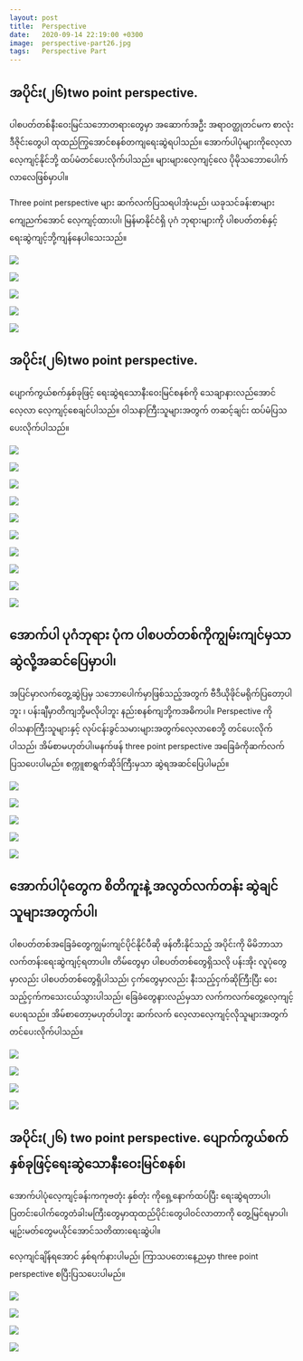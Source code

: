 ```yaml
---
layout: post
title:  Perspective
date:   2020-09-14 22:19:00 +0300
image:  perspective-part26.jpg
tags:   Perspective Part
---
```

## အပိုင်း(၂၆)two point perspective. 
ပါစပတ်တစ်နီးဝေးမြင်သဘောတရားတွေမှာ အဆောက်အဦး အရာဝတ္ထုတင်မက စာလုံး ဒီဇိုင်းတွေပါ ထုထည်ကြွအောင်စနစ်တကျရေးဆွဲရပါသည်။ အောက်ပါပုံများကိုလေ့လာလေ့ကျင့်နိုင်ဘို့ ထပ်မံတင်ပေးလိုက်ပါသည်။ များများလေ့ကျင့်လေ ပိုမိုသဘောပေါက်လာလေဖြစ်မှာပါ။

Three point perspective များ ဆက်လက်ပြသရပါအုံးမည်၊ ယခုသင်ခန်းစာများကျေညက်အောင် လေ့ကျင့်ထားပါ၊ မြန်မာနိုင်ငံရှိ ပုဂံ ဘုရားများကို ပါစပတ်တစ်နှင့်ရေးဆွဲကျင့်ဘို့ကျန်နေပါသေးသည်။

![]({{site.baseurl}}/img/perspective-part26/01-01.jpg)

![]({{site.baseurl}}/img/perspective-part26/01-02.jpg)

![]({{site.baseurl}}/img/perspective-part26/01-03.jpg)

![]({{site.baseurl}}/img/perspective-part26/01-04.jpg)

![]({{site.baseurl}}/img/perspective-part26/01-05.jpg)

## အပိုင်း(၂၆)two point perspective. 
ပျောက်ကွယ်စက်နှစ်ခုဖြင့် ရေးဆွဲရသောနီးဝေးမြင်စနစ်ကို သေချာနားလည်အောင်လေ့လာ လေ့ကျင့်စေချင်ပါသည်။ ဝါသနာကြီးသူများအတွက် တဆင့်ချင်း ထပ်မံပြသပေးလိုက်ပါသည်။

![]({{site.baseurl}}/img/perspective-part26/02-01.jpg)

![]({{site.baseurl}}/img/perspective-part26/02-02.jpg)

![]({{site.baseurl}}/img/perspective-part26/02-03.jpg)

![]({{site.baseurl}}/img/perspective-part26/02-04.jpg)

![]({{site.baseurl}}/img/perspective-part26/02-05.jpg)

![]({{site.baseurl}}/img/perspective-part26/02-06.jpg)

![]({{site.baseurl}}/img/perspective-part26/02-07.jpg)

![]({{site.baseurl}}/img/perspective-part26/02-08.jpg)

![]({{site.baseurl}}/img/perspective-part26/02-09.jpg)

![]({{site.baseurl}}/img/perspective-part26/02-10.jpg)


## အောက်ပါ ပုဂံဘုရား ပုံက ပါစပတ်တစ်ကိုကျွမ်းကျင်မှသာဆွဲလို့အဆင်ပြေမှာပါ၊
အပြင်မှာလက်တွေ့ဆွဲပြမှ သဘောပေါက်မှာဖြစ်သည့်အတွက် ဗီဒီယိုဖိုင်မရိုက်ပြတော့ပါဘူး ၊ ပန်းချီမှာတိကျဘို့မလိုပါဘူး နည်းစနစ်ကျဘို့ကအဓိကပါ။ Perspective ကို ဝါသနာကြီးသူများနှင့် လုပ်ငန်းခွင်သမားများအတွက်လေ့လာစေဘို့ တင်ပေးလိုက်ပါသည်၊ အိမ်စာမဟုတ်ပါ၊မနက်ဖန် three point perspective အခြေခံကိုဆက်လက်ပြသပေးပါမည်။ စက္ကူစာရွက်ဆိုဒ်ကြီးမှသာ ဆွဲရအဆင်ပြေပါမည်။

![]({{site.baseurl}}/img/perspective-part26/03-01.jpg)

![]({{site.baseurl}}/img/perspective-part26/03-02.jpg)

![]({{site.baseurl}}/img/perspective-part26/03-03.jpg)

![]({{site.baseurl}}/img/perspective-part26/03-04.jpg)

![]({{site.baseurl}}/img/perspective-part26/03-05.jpg)


## အောက်ပါပုံတွေက စိတိကူးနဲ့ အလွတ်လက်တန်း ဆွဲချင်သူများအတွက်ပါ၊ 
ပါစပတ်တစ်အခြေခံတွေကျွမ်းကျင်ပိုင်နိုင်ပီဆို ဖန်တီးနိုင်သည့် အပိုင်းကို မိမိဘာသာ လက်တန်းရေးဆွဲကျင့်ရတာပါ။ တိမ်တွေမှာ ပါစပတ်တစ်တွေရှိသလို ပန်းအိုး လူပုံတွေမှာလည်း ပါစပတ်တစ်တွေရှိပါသည်၊ ငှက်တွေမှာလည်း နီးသည့်ငှက်ဆိုကြီးပြီး ဝေးသည့်ငှက်ကသေးငယ်သွားပါသည်၊
ခြေခံတွေနားလည်မှသာ လက်ကလက်တွေ့လေ့ကျင့်ပေးရသည်။ အိမ်စာတော့မဟုတ်ပါဘူး ဆက်လက် လေ့လာလေ့ကျင့်လိုသူများအတွက်တင်ပေးလိုက်ပါသည်။

![]({{site.baseurl}}/img/perspective-part26/04-01.jpg)

![]({{site.baseurl}}/img/perspective-part26/04-02.jpg)

![]({{site.baseurl}}/img/perspective-part26/04-03.jpg)

![]({{site.baseurl}}/img/perspective-part26/04-04.jpg)


## အပိုင်း(၂၆) two point perspective. ပျောက်ကွယ်စက်နှစ်ခုဖြင့်ရေးဆွဲသောနီးဝေးမြင်စနစ်၊
အောက်ပါပုံလေ့ကျင့်ခန်းကကုဗတုံး နှစ်တုံး ကိုရှေ့နောက်ထပ်ပြီး ရေးဆွဲရတာပါ၊ ပြတင်းပေါက်တွေတံခါးမကြီးတွေမှာထုထည်ပိုင်းတွေပါဝင်လာတာကို တွေ့မြင်ရမှာပါ၊ မျဉ်းမတ်တွေမယိုင်အောင်သတိထားရေးဆွဲပါ။

လေ့ကျင်ချိန်ရအောင် နှစ်ရက်နားပါမည်၊ ကြာသပတေးနေ့ညမှာ three point perspective စပြီးပြသပေးပါမည်။

![]({{site.baseurl}}/img/perspective-part26/05-01.jpg)

![]({{site.baseurl}}/img/perspective-part26/05-02.jpg)

![]({{site.baseurl}}/img/perspective-part26/05-03.jpg)

![]({{site.baseurl}}/img/perspective-part26/05-04.jpg)




